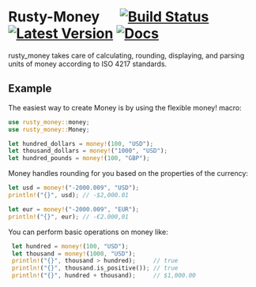 # Rusty-Money &emsp; [![Build Status]][travis] [![Latest Version]][crates.io] [![Docs]][docs.rs] 

[Build Status]: https://travis-ci.com/varunsrin/rusty_money.svg?branch=master
[travis]: https://travis-ci.com/varunsrin/rusty_money
[Latest Version]: https://img.shields.io/crates/v/rusty-money.svg
[crates.io]: https://crates.io/crates/rusty-money
[Docs]: https://docs.rs/rusty-money/badge.svg
[docs.rs]: https://docs.rs/rusty-money

rusty_money takes care of calculating, rounding, displaying, and parsing units of money according to ISO 4217 standards.

## Example

The easiest way to create Money is by using the flexible money! macro:

 ```rust
use rusty_money::money;
use rusty_money::Money;

let hundred_dollars = money!(100, "USD");
let thousand_dollars = money!("1000", "USD");
let hundred_pounds = money!(100, "GBP");
```

Money handles rounding for you based on the properties of the currency:    

 ```rust
let usd = money!("-2000.009", "USD");
println!("{}", usd); // -$2,000.01

let eur = money!("-2000.009", "EUR");
println!("{}", eur); // -€2.000,01
```

You can perform basic operations on money like: 
 
```rust
 let hundred = money!(100, "USD");
 let thousand = money!(1000, "USD");
 println!("{}", thousand > hundred);     // true
 println!("{}", thousand.is_positive()); // true
 println!("{}", hundred + thousand);     // $1,000.00
```